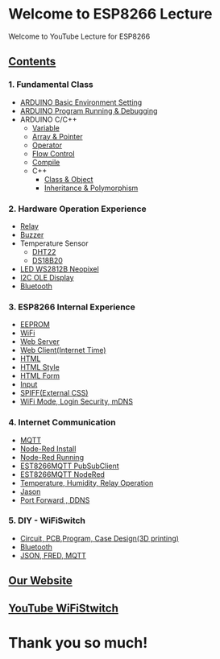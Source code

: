 ﻿# Welcome to ESP8266 Lecture

Welcome to YouTube Lecture for ESP8266 

## [Contents](https://youtu.be/eRAwDwjtinM)
### 1. Fundamental Class
- [ARDUINO Basic Environment Setting](https://youtu.be/JNd7XEw42ps)
- [ARDUINO Program Running & Debugging](https://youtu.be/F_9_j-7GvK8)
- ARDUINO C/C++ 
  - [Variable](https://youtu.be/Owym6XwLJYU)
  - [Array & Pointer](https://youtu.be/r_iqjg1brbg)
  - [Operator](https://youtu.be/Ua6nBRjVqdc)
  - [Flow Control](https://youtu.be/5EHK0ps3G9E)
  - [Compile](https://youtu.be/Ue2AbuZHpxg)
  - C++ 
    - [Class & Object](https://youtu.be/ICh2nTJk29E)
    - [Inheritance & Polymorphism](https://youtu.be/aynaNYOh_2A)
### 2. Hardware Operation Experience
- [Relay](https://youtu.be/CpzohTQOwz0)
- [Buzzer](https://youtu.be/HYZvMa8oElU)
- Temperature Sensor
   - [DHT22](https://youtu.be/7DIk08-u8mo)
   - [DS18B20](https://youtu.be/A37lg_PZiYQ)
- [LED WS2812B Neopixel](https://youtu.be/egXmU_p3yb4)
- [I2C  OLE Display](https://youtu.be/r0wPfdEN5Kc)
- [Bluetooth](https://youtu.be/iZtiVULcuNY)
### 3. ESP8266 Internal Experience
- [EEPROM](https://youtu.be/tGPL5mgSFMA)
- [WiFi](https://youtu.be/SWkVqtEi31I)
- [Web Server](https://youtu.be/wZ4dsRRwKvI)
- [Web Client(Internet Time)](https://youtu.be/y0UTOy235Ro)
- [HTML](https://youtu.be/bG98dAQHwlE)
- [HTML Style](https://youtu.be/3LWX76T2IRs)
- [HTML Form](https://youtu.be/YaudaPLHNSY)
- [Input](https://youtu.be/aZVZsw9s3SQ)
- [SPIFF(External CSS)](https://youtu.be/pah9Q4-66N0)
- [WiFi Mode, Login Security, mDNS ](https://youtu.be/2dJ5J6udtos)
### 4. Internet Communication
- [MQTT](https://youtu.be/dg9xWJVtsxE)
- [Node-Red Install](https://youtu.be/jh07Kp2tbMs)
- [Node-Red Running](https://youtu.be/tIFlVYCLw4Q)
- [EST8266MQTT PubSubClient](https://youtu.be/WKgMdtCtdro)
- [EST8266MQTT NodeRed](https://youtu.be/IHJE5lQI7mk)
- [Temperature, Humidity, Relay Operation](https://youtu.be/OLOFtsrPGGc)
- [Jason](https://youtu.be/FlilQ9nkO4I)
- [Port Forward , DDNS](https://youtu.be/IMViN0QGAvY)
### 5. DIY - WiFiSwitch
- [Circuit, PCB,Program, Case Design(3D printing)](https://youtu.be/RDv5FjHP5Xo)
- [Bluetooth](https://youtu.be/QulaJZXTUxg)
- [JSON, FRED, MQTT](https://youtu.be/aZn0C2d3mKg)
## [Our Website](https://GoGoCom.github.io/)
## [YouTube WiFiStwitch](https://youtu.be/H9YjLBqm_VE)

# Thank you so much!
